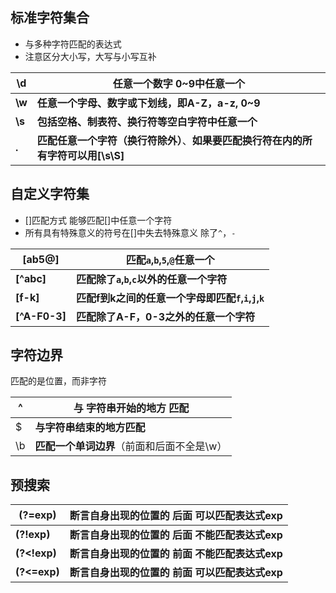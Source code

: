 ## 标准字符集合

- 与多种字符匹配的表达式
- 注意区分大小写，大写与小写互补

| **\d** | **任意一个数字 0~9中任意一个**                               |
| ------ | ------------------------------------------------------------ |
| **\w** | **任意一个字母、数字或下划线，即A-Z，a-z, 0~9**              |
| **\s** | **包括空格、制表符、换行符等空白字符中任意一个**             |
| **.**  | **匹配任意一个字符（换行符除外）**、**如果要匹配换行符在内的所有字符可以用[\s\S]** |



## 自定义字符集

- []匹配方式 能够匹配[]中任意一个字符
- 所有具有特殊意义的符号在[]中失去特殊意义 除了`^`，`-`

| [ab5@]        | 匹配`a`,`b`,`5`,`@`任意一个                         |
| ------------- | --------------------------------------------------- |
| **[^abc]**    | **匹配除了`a`,`b`,`c`以外的任意一个字符**           |
| **[f-k]**     | **匹配f到k之间的任意一个字母即匹配`f`,`i`,`j`,`k`** |
| **[^A-F0-3]** | **匹配除了A-F，0-3之外的任意一个字符**              |

## 字符边界

匹配的是位置，而非字符

| **^** | 与 字符串开始的地方 匹配                   |
| ----- | ------------------------------------------ |
| $     | **与字符串结束的地方匹配**                 |
| \b    | **匹配一个单词边界**（前面和后面不全是\w） |

## 预搜索

| (?=exp)      | 断言自身出现的位置的 后面 可以匹配表达式exp     |
| ------------ | ----------------------------------------------- |
| **(?!exp)**  | **断言自身出现的位置的 后面 不能匹配表达式exp** |
| **(?<!exp)** | **断言自身出现的位置的 前面 不能匹配表达式exp** |
| **(?<=exp)** | **断言自身出现的位置的 前面 可以匹配表达式exp** |

